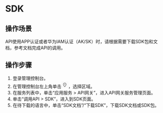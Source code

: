 # SDK<a name="ZH-CN_TOPIC_0092639998"></a>

## 操作场景<a name="section1382525105810"></a>

API使用APP认证或者华为IAM认证（AK/SK）时，请根据需要下载SDK包和文档，参考文档完成API的调用。

## 操作步骤<a name="section51576331613"></a>

1.  登录管理控制台。
2.  在管理控制台左上角单击![](figures/icon-region.png)，选择区域。
3.  在服务列表中，单击“应用服务 \> API网关”，进入API网关服务管理页面。
4.  单击“调用API \> SDK”，进入到SDK页面。
5.  在待下载的语言中，单击“SDK文档”/“下载SDK”，下载SDK文档或SDK包。

